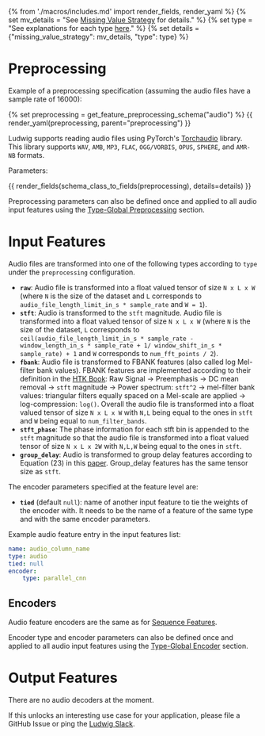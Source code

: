 {% from './macros/includes.md' import render_fields, render_yaml %}
{% set mv_details = "See [Missing Value Strategy](./input_features.md#missing-value-strategy) for details." %}
{% set type = "See explanations for each type [here](audio_features.md#audio-input-features-and-encoders)." %}
{% set details = {"missing_value_strategy": mv_details, "type": type} %}

# Preprocessing

Example of a preprocessing specification (assuming the audio files have a sample rate of 16000):

{% set preprocessing = get_feature_preprocessing_schema("audio") %}
{{ render_yaml(preprocessing, parent="preprocessing") }}

Ludwig supports reading audio files using PyTorch's [Torchaudio](https://pytorch.org/audio/stable/index.html) library. This library supports `WAV`, `AMB`, `MP3`, `FLAC`, `OGG/VORBIS`, `OPUS`, `SPHERE`, and `AMR-NB` formats.

Parameters:

{{ render_fields(schema_class_to_fields(preprocessing), details=details) }}

Preprocessing parameters can also be defined once and applied to all audio input features using the [Type-Global Preprocessing](../defaults.md#type-global-preprocessing) section.

# Input Features

Audio files are transformed into one of the following types according to `type` under the `preprocessing` configuration.

- **`raw`**: Audio file is transformed into a float valued tensor of size `N x L x W` (where `N` is the size of the dataset and `L` corresponds to `audio_file_length_limit_in_s * sample_rate` and `W = 1`).
- **`stft`**: Audio is transformed to the `stft` magnitude. Audio file is transformed into a float valued tensor of size `N x L x W` (where `N` is the size of the dataset, `L` corresponds to `ceil(audio_file_length_limit_in_s * sample_rate - window_length_in_s * sample_rate + 1/ window_shift_in_s * sample_rate) + 1` and `W` corresponds to `num_fft_points / 2`).
- **`fbank`**: Audio file is transformed to FBANK features (also called log Mel-filter bank values). FBANK features are implemented according to their definition in the [HTK Book](http://www.inf.u-szeged.hu/~tothl/speech/htkbook.pdf): Raw Signal -> Preemphasis -> DC mean removal -> `stft` magnitude -> Power spectrum: `stft^2` -> mel-filter bank values: triangular filters equally spaced on a Mel-scale are applied -> log-compression: `log()`. Overall the audio file is transformed into a float valued tensor of size `N x L x W` with `N,L` being equal to the ones in `stft` and `W` being equal to `num_filter_bands`.
- **`stft_phase`**: The phase information for each stft bin is appended to the `stft` magnitude so that the audio file is transformed into a float valued tensor of size `N x L x 2W` with `N,L,W` being equal to the ones in `stft`.
- **`group_delay`**: Audio is transformed to group delay features according to Equation (23) in this [paper](https://www.ias.ac.in/article/fullyext/sadh/036/05/0745-0782). Group_delay features has the same tensor size as `stft`.

The encoder parameters specified at the feature level are:

- **`tied`** (default `null`): name of another input feature to tie the weights of the encoder with. It needs to be the name of
a feature of the same type and with the same encoder parameters.

Example audio feature entry in the input features list:

```yaml
name: audio_column_name
type: audio
tied: null
encoder: 
    type: parallel_cnn
```

## Encoders

Audio feature encoders are the same as for [Sequence Features](../sequence_features#sequence-input-features-and-encoders).

Encoder type and encoder parameters can also be defined once and applied to all audio input features using the [Type-Global Encoder](../defaults.md#type-global-encoder) section.

# Output Features

There are no audio decoders at the moment.

If this unlocks an interesting use case for your application, please file a GitHub Issue or ping the
[Ludwig Slack](https://join.slack.com/t/ludwig-ai/shared_invite/zt-mrxo87w6-DlX5~73T2B4v_g6jj0pJcQ).

